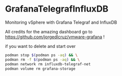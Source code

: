 # GrafanaTelegrafInfluxDB
Monitoring vSphere with Grafana Telegraf and InfluxDB

All credits for the amazing dashboard go to https://github.com/jorgedlcruz/vmware-grafana !

if you want to delete and start over
```bash
podman stop $(podman ps -aq) && \
podman rm -f $(podman ps -aq) && \
podman network rm influxdb-telegraf-net
podman volume rm grafana-storage
```
